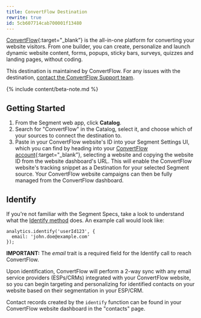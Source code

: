 ```yaml
---
title: ConvertFlow Destination
rewrite: true
id: 5cb607714cab700001f13480
---
```

[ConvertFlow](https://www.convertflow.com/?utm_source=segmentio&utm_medium=docs&utm_campaign=partners){:target="_blank”} is the all-in-one platform for converting your website visitors. From one builder, you can create, personalize and launch dynamic website content, forms, popups, sticky bars, surveys, quizzes and landing pages, without coding.

This destination is maintained by ConvertFlow. For any issues with the destination, [contact the ConvertFlow Support team](mailto:support@convertflow.com).

{% include content/beta-note.md %}


## Getting Started



1. From the Segment web app, click **Catalog**.
2. Search for "ConvertFlow" in the Catalog, select it, and choose which of your sources to connect the destination to.
3. Paste in your ConvertFlow website's ID into your Segment Settings UI, which you can find by heading into your [ConvertFlow account](https://app.convertflow.com/){:target="_blank”}, selecting a website and copying the website ID from the website dashboard's URL. This will enable the ConvertFlow website's tracking snippet as a Destination for your selected Segment source. Your ConvertFlow website campaigns can then be fully managed from the ConvertFlow dashboard.

## Identify

If you're not familiar with the Segment Specs, take a look to understand what the [Identify method](/docs/connections/spec/identify/) does. An example call would look like:

```
analytics.identify('userId123', {
  email: 'john.doe@example.com'
});
```

**IMPORTANT:** The _email_ trait is a required field for the Identify call to reach ConvertFlow.

Upon identification, ConvertFlow will perform a 2-way sync with any email service providers (ESPs/CRMs) integrated with your ConvertFlow website, so you can begin targeting and personalizing for identified contacts on your website based on their segmentation in your ESP/CRM.

Contact records created by the `identify` function can be found in your ConvertFlow website dashboard in the "contacts" page.
